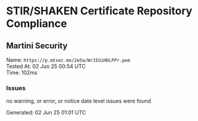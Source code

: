 # STIR/SHAKEN Certificate Repository Compliance

## Martini Security

Name: `https://p.mtsec.me/2e5a/Wr3IUiHDLPPr.pem`\
Tested At: 02 Jun 25 00:54 UTC\
Time: 102ms

### Issues

no warning, or error, or notice date level issues were found

Generated: 02 Jun 25 01:01 UTC